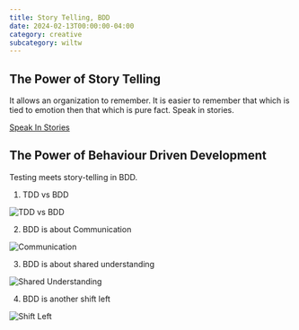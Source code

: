 ```yaml
---
title: Story Telling, BDD
date: 2024-02-13T00:00:00-04:00
category: creative
subcategory: wiltw
---
```


## The Power of Story Telling

It allows an organization to remember.
It is easier to remember that which is tied to emotion then that which is pure fact.
Speak in stories.

[Speak In Stories](https://boz.com/articles/speak-in-stories)

## The Power of Behaviour Driven Development
Testing meets story-telling in BDD.

1. TDD vs BDD 

![TDD vs BDD](/images/BDD1.png)

2. BDD is about Communication

![Communication](/images/BDD2.png)

3. BDD is about shared understanding

![Shared Understanding](/images/BDD3.png)

4. BDD is another shift left

![Shift Left](/images/BDD4.png)
